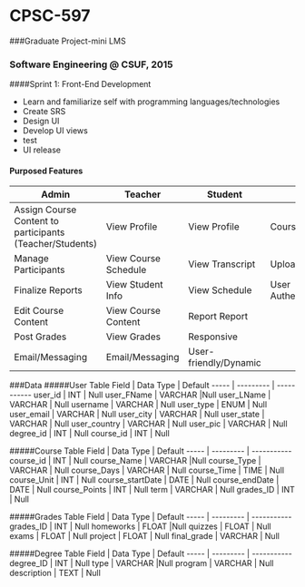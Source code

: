 # CPSC-597
###Graduate Project-mini LMS 
### Software Engineering @ CSUF, 2015

####Sprint 1: Front-End Development 
<ul>
  <li>Learn and familiarize self with programming languages/technologies</li>
  <li>Create SRS</li>
  <li>Design UI</li>
  <li>Develop UI views</li>
  <li>test</li>
  <li>UI release</li>
</ul>

#### Purposed Features 
Admin | Teacher | Student | System
----- | ------- | ------- | ------
Assign Course Content to participants (Teacher/Students) |View Profile |View Profile |Course Content
Manage Participants |View Course Schedule |View Transcript |Upload/Download Capability
Finalize Reports |View Student Info |View Schedule |User Authentication/Authorization
 |Edit Course Content |View Course Content |Report Report
 |Post Grades |View Grades |Responsive
 |Email/Messaging |Email/Messaging |User-friendly/Dynamic

###Data
#####User Table
Field | Data Type | Default 
----- | --------- | -----------
user_id | INT | Null
user_FName | VARCHAR |Null
user_LName | VARCHAR | Null
username | VARCHAR | Null
user_type | ENUM | Null
user_email | VARCHAR | Null
user_city | VARCHAR | Null
user_state | VARCHAR | Null
user_country | VARCHAR | Null
user_pic | VARCHAR | Null
degree_id | INT | Null
course_id | INT | Null

#####Course Table
Field | Data Type | Default 
----- | --------- | -----------
course_id | INT | Null
course_Name | VARCHAR |Null
course_Type | VARCHAR | Null
course_Days | VARCHAR | Null
course_Time | TIME | Null
course_Unit | INT | Null
course_startDate | DATE | Null
course_endDate | DATE | Null
course_Points | INT | Null
term | VARCHAR | Null
grades_ID | INT | Null

#####Grades Table
Field | Data Type | Default 
----- | --------- | -----------
grades_ID | INT | Null
homeworks | FLOAT |Null
quizzes | FLOAT | Null
exams | FLOAT | Null
project | FLOAT | Null
final_grade | VARCHAR | Null

#####Degree Table
Field | Data Type | Default 
----- | --------- | -----------
degree_ID | INT | Null
type | VARCHAR |Null
program | VARCHAR | Null
description | TEXT | Null



